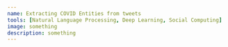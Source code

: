 ```yaml
---
name: Extracting COVID Entities from tweets
tools: [Natural Language Processing, Deep Learning, Social Computing]
image: something
description: something
---
```


